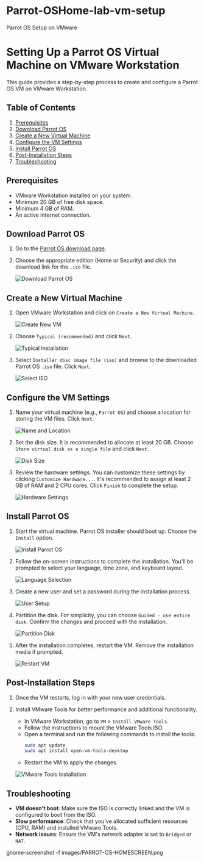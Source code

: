 # Parrot-OSHome-lab-vm-setup
Parrot OS Setup on VMware
# Setting Up a Parrot OS Virtual Machine on VMware Workstation

This guide provides a step-by-step process to create and configure a Parrot OS VM on VMware Workstation.

## Table of Contents
1. [Prerequisites](#prerequisites)
2. [Download Parrot OS](#download-parrot-os)
3. [Create a New Virtual Machine](#create-a-new-virtual-machine)
4. [Configure the VM Settings](#configure-the-vm-settings)
5. [Install Parrot OS](#install-parrot-os)
6. [Post-Installation Steps](#post-installation-steps)
7. [Troubleshooting](#troubleshooting)

## Prerequisites

- VMware Workstation installed on your system.
- Minimum 20 GB of free disk space.
- Minimum 4 GB of RAM.
- An active internet connection.

## Download Parrot OS

1. Go to the [Parrot OS download page](https://www.parrotsec.org/download/).
2. Choose the appropriate edition (Home or Security) and click the download link for the `.iso` file.

   ![Download Parrot OS](images/parrot-os-download.png)

## Create a New Virtual Machine

1. Open VMware Workstation and click on `Create a New Virtual Machine`.

   ![Create New VM](images/create-new-vm.png)

2. Choose `Typical (recommended)` and click `Next`.

   ![Typical Installation](images/typical-installation.png)

3. Select `Installer disc image file (iso)` and browse to the downloaded Parrot OS `.iso` file. Click `Next`.

   ![Select ISO](images/select-iso.png)

## Configure the VM Settings

1. Name your virtual machine (e.g., `Parrot OS`) and choose a location for storing the VM files. Click `Next`.

   ![Name and Location](images/name-location.png)

2. Set the disk size. It is recommended to allocate at least 20 GB. Choose `Store virtual disk as a single file` and click `Next`.

   ![Disk Size](images/disk-size.png)

3. Review the hardware settings. You can customize these settings by clicking `Customize Hardware...`. It's recommended to assign at least 2 GB of RAM and 2 CPU cores. Click `Finish` to complete the setup.

   ![Hardware Settings](images/hardware-settings.png)

## Install Parrot OS

1. Start the virtual machine. Parrot OS installer should boot up. Choose the `Install` option.

   ![Install Parrot OS](images/install-parrot-os.png)

2. Follow the on-screen instructions to complete the installation. You'll be prompted to select your language, time zone, and keyboard layout.

   ![Language Selection](images/language-selection.png)

3. Create a new user and set a password during the installation process.

   ![User Setup](images/user-setup.png)

4. Partition the disk. For simplicity, you can choose `Guided - use entire disk`. Confirm the changes and proceed with the installation.

   ![Partition Disk](images/partition-disk.png)

5. After the installation completes, restart the VM. Remove the installation media if prompted.

   ![Restart VM](images/restart-vm.png)

## Post-Installation Steps

1. Once the VM restarts, log in with your new user credentials.
2. Install VMware Tools for better performance and additional functionality.
   - In VMware Workstation, go to `VM` > `Install VMware Tools`.
   - Follow the instructions to mount the VMware Tools ISO.
   - Open a terminal and run the following commands to install the tools:
     ```bash
     sudo apt update
     sudo apt install open-vm-tools-desktop
     ```
   - Restart the VM to apply the changes.

   ![VMware Tools Installation](images/vmware-tools-install.png)

## Troubleshooting

- **VM doesn't boot**: Make sure the ISO is correctly linked and the VM is configured to boot from the ISO.
- **Slow performance**: Check that you've allocated sufficient resources (CPU, RAM) and installed VMware Tools.
- **Network issues**: Ensure the VM's network adapter is set to `Bridged` or `NAT`.

gnome-screenshot -f images/PARROT-OS-HOMESCREEN.png
